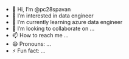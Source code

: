 - 👋 Hi, I’m @pc28spavan
- 👀 I’m interested in data engineer
- 🌱 I’m currently learning azure data engineer
- 💞️ I’m looking to collaborate on ...
- 📫 How to reach me ...
- 😄 Pronouns: ...
- ⚡ Fun fact: ...

<!---
pc28spavan/pc28spavan is a ✨ special ✨ repository because its `README.md` (this file) appears on your GitHub profile.
You can click the Preview link to take a look at your changes.
--->

